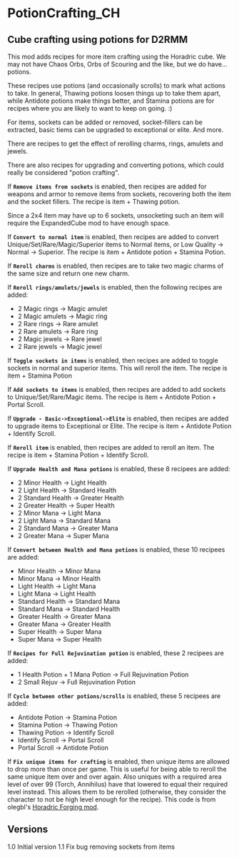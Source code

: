 # PotionCrafting_CH

## Cube crafting using potions for D2RMM

This mod adds recipes for more item crafting using the Horadric cube.
We may not have Chaos Orbs, Orbs of Scouring and the like, but we do have... potions.

These recipes use potions (and occasionally scrolls) to mark what actions to take.
In general, Thawing potions loosen things up to take them apart, while Antidote potions make things better,
and Stamina potions are for recipes where you are likely to want to keep on going. :)

For items, sockets can be added or removed, socket-fillers can be extracted, basic tiems can be upgraded to exceptional or elite. And more.

There are recipes to get the effect of rerolling charms, rings, amulets and jewels.

There are also recipes for upgrading and converting potions, which could really be considered "potion crafting".

If __`Remove items from sockets`__ is enabled, then recipes are added for weapons and armor to remove items from sockets,
recovering both the item and the socket fillers.
The recipe is item + Thawing potion.

Since a 2x4 item may have up to 6 sockets, unsocketing such an item will require the ExpandedCube mod to have enough space.

If __`Convert to normal item`__ is enabled, then recipes are added to convert Unique/Set/Rare/Magic/Superior items to Normal items,
or Low Quality -> Normal -> Superior.
The recipe is item + Antidote potion + Stamina Potion.

If __`Reroll charms`__ is enabled, then recipes are to take two magic charms of the same size and return one new charm.

If __`Reroll rings/amulets/jewels`__ is enabled, then the following recipes are added:

- 2 Magic rings -> Magic amulet
- 2 Magic amulets -> Magic ring
- 2 Rare rings -> Rare amulet
- 2 Rare amulets -> Rare ring
- 2 Magic jewels -> Rare jewel
- 2 Rare jewels -> Magic jewel

If __`Toggle sockets in items`__ is enabled, then recipes are added to toggle sockets in normal and superior items.
This will reroll the item. The recipe is item + Stamina Potion

If __`Add sockets to items`__ is enabled, then recipes are added to add sockets to Unique/Set/Rare/Magic items.
The recipe is item + Antidote Potion + Portal Scroll.

If __`Upgrade - Basic->Exceptional->Elite`__ is enabled, then recipes are added to
upgrade items to Exceptional or Elite.
The recipe is item + Antidote Potion + Identify Scroll.

If __`Reroll item`__ is enabled, then recipes are added to reroll an item.
The recipe is item + Stamina Potion + Identify Scroll.

If __`Upgrade Health and Mana potions`__ is enabled, these 8 recipees are added:

- 2 Minor Health -> Light Health
- 2 Light Health -> Standard Health
- 2 Standard Health -> Greater Health
- 2 Greater Health -> Super Health
- 2 Minor Mana -> Light Mana
- 2 Light Mana -> Standard Mana
- 2 Standard Mana -> Greater Mana
- 2 Greater Mana -> Super Mana

If __`Convert between Health and Mana potions`__ is enabled, these 10 recipees are added:

- Minor Health -> Minor Mana
- Minor Mana -> Minor Health
- Light Health -> Light Mana
- Light Mana -> Light Health
- Standard Health -> Standard Mana
- Standard Mana -> Standard Health
- Greater Health -> Greater Mana
- Greater Mana -> Greater Health
- Super Health -> Super Mana
- Super Mana -> Super Health

If __`Recipes for Full Rejuvination potion`__ is enabled, these 2 recipees are added:

- 1 Health Potion + 1 Mana Potion -> Full Rejuvination Potion
- 2 Small Rejuv -> Full Rejuvination Potion

If __`Cycle between other potions/scrolls`__ is enabled, these 5 recipees are added:

- Antidote Potion -> Stamina Potion
- Stamina Potion -> Thawing Potion
- Thawing Potion -> Identify Scroll
- Identify Scroll -> Portal Scroll
- Portal Scroll -> Antidote Potion

If __`Fix unique items for crafting`__ is enabled, then unique items are allowed to drop more than once per game.
This is useful for being able to reroll the same unique item over and over again. 
Also uniques with a required area level of over 99 (Torch, Annihilus) have that lowered to equal their required level instead.
This allows them to be rerolled (otherwise, they consider the character to not be high level enough for the recipe).
This code is from olegbl's [Horadric Forging mod](https://www.nexusmods.com/diablo2resurrected/mods/229).

## Versions

1.0 Initial version
1.1 Fix bug removing sockets from items
